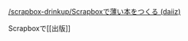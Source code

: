 
[/scrapbox-drinkup/Scrapboxで薄い本をつくる (daiiz)](https://scrapbox.io/scrapbox-drinkup/Scrapboxで薄い本をつくる (daiiz))

Scrapboxで[[出版]]
